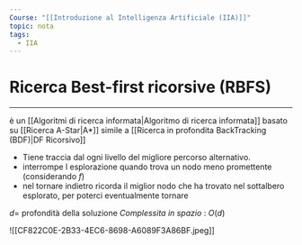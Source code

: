 ```yaml
---
Course: "[[Introduzione al Intelligenza Artificiale (IIA)]]"
topic: nota
tags:
  - IIA
---
```


# Ricerca Best-first ricorsive (RBFS)
---
è un [[Algoritmi di ricerca informata|Algoritmo di ricerca informata]] basato su [[Ricerca A-Star|A*]] simile a [[Ricerca in profondita BackTracking (BDF)|DF Ricorsivo]] 


- Tiene traccia dal ogni livello del migliore percorso alternativo.
- interrompe l esplorazione quando trova un nodo meno promettente (considerando $f$)
- nel tornare indietro ricorda il miglior nodo che ha trovato nel sottalbero esplorato, per poterci eventualmente tornare


$d=$ profondità della soluzione 
_Complessita in spazio_ : $O(d)$


![[CF822C0E-2B33-4EC6-8698-A6089F3A86BF.jpeg]]